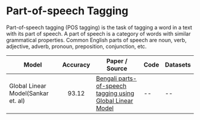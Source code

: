 
# Part-of-speech Tagging
Part-of-speech tagging (POS tagging) is the task of tagging a word in a text with its part of speech.
A part of speech is a category of words with similar grammatical properties. Common English
parts of speech are noun, verb, adjective, adverb, pronoun, preposition, conjunction, etc.

| Model           | Accuracy  |  Paper / Source | Code | Datasets|
| ------------- | :-----:| --- | --- | --- |
| Global Linear Model(Sankar et. al) | 93.12 | [Bengali parts-of-speech tagging using Global Linear Model](https://ieeexplore.ieee.org/abstract/document/6726132) | -- | -- | 
